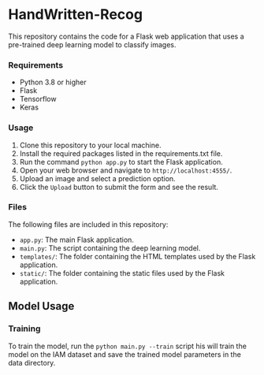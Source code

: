# HandWritten-Recog



This repository contains the code for a Flask web application that uses a pre-trained deep learning model to classify images. 

### Requirements
- Python 3.8 or higher
- Flask
- Tensorflow 
- Keras 

### Usage

1. Clone this repository to your local machine.
2. Install the required packages listed in the requirements.txt file.
3. Run the command `python app.py` to start the Flask application.
4. Open your web browser and navigate to `http://localhost:4555/`.
5. Upload an image and select a prediction option.
6. Click the `Upload` button to submit the form and see the result.

### Files

The following files are included in this repository:

- `app.py`: The main Flask application.
- `main.py`: The script containing the deep learning model.
- `templates/`: The folder containing the HTML templates used by the Flask application.
- `static/`: The folder containing the static files used by the Flask application.


##  Model Usage
### Training
To train the model, run the `python main.py --train` script his will train the model on the IAM dataset and save the trained model parameters in the data directory.






